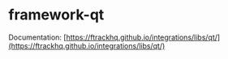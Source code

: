 # framework-qt

Documentation: [https://ftrackhq.github.io/integrations/libs/qt/](https://ftrackhq.github.io/integrations/libs/qt/)


